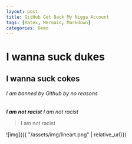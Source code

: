 ```yaml
---
layout: post
title: GitHub Get Back My Nigga Account
tags: [Katex, Mermaid, Markdown]
categories: Demo
---
```

# I wanna suck dukes
## I wanna suck cokes
###### I am banned by Github by no reasons
***I am not racist***
*I am not racist*
> I am not racist

![img]({{ "/assets/img/lineart.png" | relative_url}})
